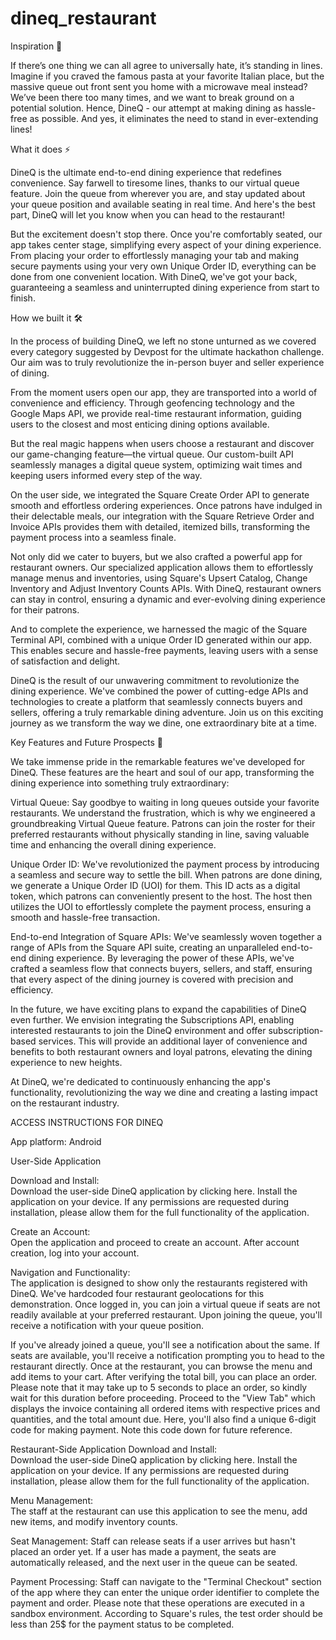 # dineq_restaurant

Inspiration 🌟  

If there’s one thing we can all agree to universally hate, it’s standing in lines. Imagine if you craved the famous pasta at your favorite Italian place, but the massive queue out front sent you home with a microwave meal instead? We’ve been there too many times, and we want to break ground on a potential solution. Hence, DineQ - our attempt at making dining as hassle-free as possible. And yes, it eliminates the need to stand in ever-extending lines!

What it does ⚡  

DineQ is the ultimate end-to-end dining experience that redefines convenience. Say farwell to tiresome lines, thanks to our virtual queue feature. Join the queue from wherever you are, and stay updated about your queue position and available seating in real time. And here's the best part, DineQ will let you know when you can head to the restaurant!

But the excitement doesn't stop there. Once you're comfortably seated, our app takes center stage, simplifying every aspect of your dining experience. From placing your order to effortlessly managing your tab and making secure payments using your very own Unique Order ID, everything can be done from one convenient location. With DineQ, we've got your back, guaranteeing a seamless and uninterrupted dining experience from start to finish.

How we built it 🛠️  

In the process of building DineQ, we left no stone unturned as we covered every category suggested by Devpost for the ultimate hackathon challenge. Our aim was to truly revolutionize the in-person buyer and seller experience of dining.

From the moment users open our app, they are transported into a world of convenience and efficiency. Through geofencing technology and the Google Maps API, we provide real-time restaurant information, guiding users to the closest and most enticing dining options available.

But the real magic happens when users choose a restaurant and discover our game-changing feature—the virtual queue. Our custom-built API seamlessly manages a digital queue system, optimizing wait times and keeping users informed every step of the way.

On the user side, we integrated the Square Create Order API to generate smooth and effortless ordering experiences. Once patrons have indulged in their delectable meals, our integration with the Square Retrieve Order and Invoice APIs provides them with detailed, itemized bills, transforming the payment process into a seamless finale.

Not only did we cater to buyers, but we also crafted a powerful app for restaurant owners. Our specialized application allows them to effortlessly manage menus and inventories, using Square's Upsert Catalog, Change Inventory and Adjust Inventory Counts APIs. With DineQ, restaurant owners can stay in control, ensuring a dynamic and ever-evolving dining experience for their patrons.

And to complete the experience, we harnessed the magic of the Square Terminal API, combined with a unique Order ID generated within our app. This enables secure and hassle-free payments, leaving users with a sense of satisfaction and delight.

DineQ is the result of our unwavering commitment to revolutionize the dining experience. We've combined the power of cutting-edge APIs and technologies to create a platform that seamlessly connects buyers and sellers, offering a truly remarkable dining adventure. Join us on this exciting journey as we transform the way we dine, one extraordinary bite at a time.

Key Features and Future Prospects 🚀  

We take immense pride in the remarkable features we've developed for DineQ. These features are the heart and soul of our app, transforming the dining experience into something truly extraordinary:

Virtual Queue: Say goodbye to waiting in long queues outside your favorite restaurants. We understand the frustration, which is why we engineered a groundbreaking Virtual Queue feature. Patrons can join the roster for their preferred restaurants without physically standing in line, saving valuable time and enhancing the overall dining experience.

Unique Order ID: We've revolutionized the payment process by introducing a seamless and secure way to settle the bill. When patrons are done dining, we generate a Unique Order ID (UOI) for them. This ID acts as a digital token, which patrons can conveniently present to the host. The host then utilizes the UOI to effortlessly complete the payment process, ensuring a smooth and hassle-free transaction.

End-to-end Integration of Square APIs: We've seamlessly woven together a range of APIs from the Square API suite, creating an unparalleled end-to-end dining experience. By leveraging the power of these APIs, we've crafted a seamless flow that connects buyers, sellers, and staff, ensuring that every aspect of the dining journey is covered with precision and efficiency.

In the future, we have exciting plans to expand the capabilities of DineQ even further. We envision integrating the Subscriptions API, enabling interested restaurants to join the DineQ environment and offer subscription-based services. This will provide an additional layer of convenience and benefits to both restaurant owners and loyal patrons, elevating the dining experience to new heights.

At DineQ, we're dedicated to continuously enhancing the app's functionality, revolutionizing the way we dine and creating a lasting impact on the restaurant industry.    

ACCESS INSTRUCTIONS FOR DINEQ  

App platform: Android

  
User-Side Application  

Download and Install:   
Download the user-side DineQ application by clicking here. Install the application on your device. If any permissions are requested during installation, please allow them for the full functionality of the application.

Create an Account:   
Open the application and proceed to create an account. After account creation, log into your account.

Navigation and Functionality:   
The application is designed to show only the restaurants registered with DineQ. We've hardcoded four restaurant geolocations for this demonstration. Once logged in, you can join a virtual queue if seats are not readily available at your preferred restaurant. Upon joining the queue, you'll receive a notification with your queue position.

If you've already joined a queue, you'll see a notification about the same.
If seats are available, you'll receive a notification prompting you to head to the restaurant directly.
Once at the restaurant, you can browse the menu and add items to your cart. After verifying the total bill, you can place an order. Please note that it may take up to 5 seconds to place an order, so kindly wait for this duration before proceeding.
Proceed to the "View Tab" which displays the invoice containing all ordered items with respective prices and quantities, and the total amount due. Here, you'll also find a unique 6-digit code for making payment. Note this code down for future reference.  

  
Restaurant-Side Application
Download and Install:   
Download the user-side DineQ application by clicking here. Install the application on your device. If any permissions are requested during installation, please allow them for the full functionality of the application.

Menu Management:   
The staff at the restaurant can use this application to see the menu, add new items, and modify inventory counts.

Seat Management: Staff can release seats if a user arrives but hasn't placed an order yet. If a user has made a payment, the seats are automatically released, and the next user in the queue can be seated.

Payment Processing: Staff can navigate to the "Terminal Checkout" section of the app where they can enter the unique order identifier to complete the payment and order. Please note that these operations are executed in a sandbox environment. According to Square's rules, the test order should be less than 25$ for the payment status to be completed.
